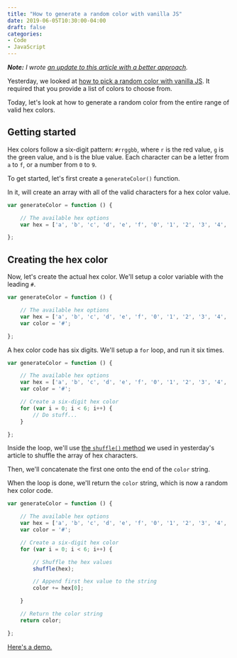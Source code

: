 ```yaml
---
title: "How to generate a random color with vanilla JS"
date: 2019-06-05T10:30:00-04:00
draft: false
categories:
- Code
- JavaScript
---
```


*__Note:__ I wrote [an update to this article with a better approach](/a-better-way-to-generate-a-random-color-with-vanilla-js/).*

Yesterday, we looked at [how to pick a random color with vanilla JS](/how-to-pick-a-random-color-with-vanilla-js/). It required that you provide a list of colors to choose from.

Today, let's look at how to generate a random color from the entire range of valid hex colors.

## Getting started

Hex colors follow a six-digit pattern: `#rrggbb`, where `r` is the red value, `g` is the green value, and `b` is the blue value. Each character can be a letter from `a` to `f`, or a number from `0` to `9`.

To get started, let's first create a `generateColor()` function.

In it, will create an array with all of the valid characters for a hex color value.

```js
var generateColor = function () {

	// The available hex options
	var hex = ['a', 'b', 'c', 'd', 'e', 'f', '0', '1', '2', '3', '4', '5', '6', '7', '8', '9'];

};
```

## Creating the hex color

Now, let's create the actual hex color. We'll setup a color variable with the leading `#`.

```js
var generateColor = function () {

	// The available hex options
	var hex = ['a', 'b', 'c', 'd', 'e', 'f', '0', '1', '2', '3', '4', '5', '6', '7', '8', '9'];
	var color = '#';

};
```

A hex color code has six digits. We'll setup a `for` loop, and run it six times.

```js
var generateColor = function () {

	// The available hex options
	var hex = ['a', 'b', 'c', 'd', 'e', 'f', '0', '1', '2', '3', '4', '5', '6', '7', '8', '9'];
	var color = '#';

	// Create a six-digit hex color
	for (var i = 0; i < 6; i++) {
		// Do stuff...
	}

};
```

Inside the loop, we'll use [the `shuffle()` method](https://vanillajstoolkit.com/helpers/shuffle/) we used in yesterday's article to shuffle the array of hex characters.

Then, we'll concatenate the first one onto the end of the `color` string.

When the loop is done, we'll return the `color` string, which is now a random hex color code.

```js
var generateColor = function () {

	// The available hex options
	var hex = ['a', 'b', 'c', 'd', 'e', 'f', '0', '1', '2', '3', '4', '5', '6', '7', '8', '9'];
	var color = '#';

	// Create a six-digit hex color
	for (var i = 0; i < 6; i++) {

		// Shuffle the hex values
		shuffle(hex);

		// Append first hex value to the string
		color += hex[0];

	}

	// Return the color string
	return color;

};
```

[Here's a demo.](https://codepen.io/cferdinandi/pen/KLYWZR)